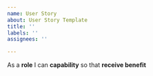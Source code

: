 ```yaml
---
name: User Story
about: User Story Template
title: ''
labels: ''
assignees: ''

---
```


As a **role** I can **capability** so that **receive benefit**

